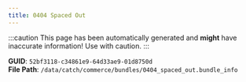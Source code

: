 ```yaml
---
title: 0404 Spaced Out
---
```


:::caution
This page has been automatically generated and **might** have inaccurate information!
Use with caution.
:::

**GUID**: `52bf3118-c34861e9-64d33ae9-01d8750d`  
**File Path**: `/data/catch/commerce/bundles/0404_spaced_out.bundle_info`
